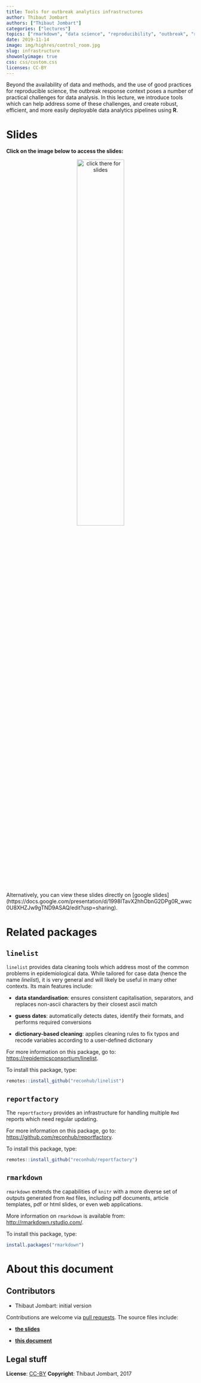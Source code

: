 ```yaml
---
title: Tools for outbreak analytics infrastructures
author: Thibaut Jombart
authors: ["Thibaut Jombart"]
categories: ["lectures"]
topics: ["rmarkdown", "data science", "reproducibility", "outbreak", "response"]
date: 2019-11-14
image: img/highres/control_room.jpg
slug: infrastructure
showonlyimage: true
css: css/custom.css
licenses: CC-BY
---
```


Beyond the availability of data and methods, and the use of good practices for reproducible science, the outbreak response context poses a number of practical challenges for data analysis. In this lecture, we introduce tools which can help address some of these challenges, and create robust, efficient, and more easily deployable data analytics pipelines using **R**.

Slides
======

**Click on the image below to access the slides:**

<center>
<a href="../../slides/infrastructure/tools_analytics_pipelines.pdf"><img class="gateway" src="../../img/highres/control_room.jpg" width="50%" alt="click there for slides" align="middle"></a>
</center>
Alternatively, you can view these slides directly on [google slides](https://docs.google.com/presentation/d/1998ITavX2hhObnG2DPg0R_wwc0U8XHZJw9gTND9ASAQ/edit?usp=sharing).

Related packages
================

`linelist`
----------

`linelist` provides data cleaning tools which address most of the common problems in epidemiological data. While tailored for case data (hence the name *linelist*), it is very general and will likely be useful in many other contexts. Its main features include:

-   **data standardisation**: ensures consistent capitalisation, separators, and replaces non-ascii characters by their closest ascii match

-   **guess dates**: automatically detects dates, identify their formats, and performs required conversions

-   **dictionary-based cleaning**: applies cleaning rules to fix typos and recode variables according to a user-defined dictionary

For more information on this package, go to: <https://repidemicsconsortium/linelist>.

To install this package, type:

``` r
remotes::install_github("reconhub/linelist")
```

`reportfactory`
---------------

The `reportfactory` provides an infrastructure for handling multiple `Rmd` reports which need regular updating.

For more information on this package, go to: <https://github.com/reconhub/reportfactory>.

To install this package, type:

``` r
remotes::install_github("reconhub/reportfactory")
```

`rmarkdown`
-----------

`rmarkdown` extends the capabilities of `knitr` with a more diverse set of outputs generated from `Rmd` files, including pdf documents, article templates, pdf or html slides, or even web applications.

More information on `rmarkdown` is available from: <http://rmarkdown.rstudio.com/>.

To install this package, type:

``` r
install.packages("rmarkdown")
```

About this document
===================

Contributors
------------

-   Thibaut Jombart: initial version

Contributions are welcome via [pull requests](https://github.com/reconhub/learn/pulls). The source files include:

-   [**the slides**](https://raw.githubusercontent.com/reconhub/learn/master/static/slides/reproducibility/reproducibility.Rmd)

-   [**this document**](https://docs.google.com/presentation/d/1998ITavX2hhObnG2DPg0R_wwc0U8XHZJw9gTND9ASAQ/edit?usp=sharing)

Legal stuff
-----------

**License**: [CC-BY](https://creativecommons.org/licenses/by/3.0/) **Copyright**: Thibaut Jombart, 2017
